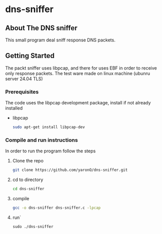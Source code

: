 # dns-sniffer

<!-- ABOUT THE PROJECT -->
## About The DNS sniffer

This small program deal sniff response DNS packets.

<!-- GETTING STARTED -->
## Getting Started

The packt sniffer uses libpcap, and there for uses EBF in order to receive only response packets.
The test ware made on linux machine (ubunru server 24.04 TLS)

### Prerequisites

The code uses the libpcap development package, install if not already installed
* libpcap
  ```sh
  sudo apt-get install libpcap-dev
  ```

### Compile and run instructions 

In order to run the program follow the steps 

1. Clone the repo
   ```sh
   git clone https://github.com/yaronO/dns-sniffer.git
   ```
2. cd to directory
   ```sh
   cd dns-sniffer
   ```
3. compile 
   ```sh
   gcc -o dns-sniffer dns-sniffer.c -lpcap
   ```
4. run`
   ```
   sudo ./dns-sniffer
   ```
